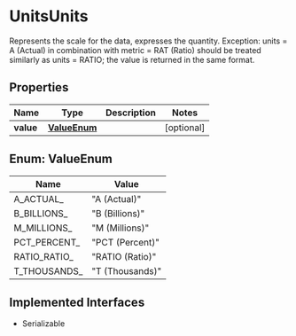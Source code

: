 

# UnitsUnits

Represents the scale for the data, expresses the quantity.  Exception: units = A (Actual) in combination with metric = RAT (Ratio) should be treated similarly as units = RATIO; the value is returned in the same format. 

## Properties

Name | Type | Description | Notes
------------ | ------------- | ------------- | -------------
**value** | [**ValueEnum**](#ValueEnum) |  |  [optional]



## Enum: ValueEnum

Name | Value
---- | -----
A_ACTUAL_ | &quot;A (Actual)&quot;
B_BILLIONS_ | &quot;B (Billions)&quot;
M_MILLIONS_ | &quot;M (Millions)&quot;
PCT_PERCENT_ | &quot;PCT (Percent)&quot;
RATIO_RATIO_ | &quot;RATIO (Ratio)&quot;
T_THOUSANDS_ | &quot;T (Thousands)&quot;


## Implemented Interfaces

* Serializable


